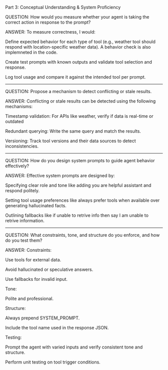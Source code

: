 Part 3: Conceptual Understanding & System Proficiency

QUESTION: How would you measure whether your agent is taking the correct action in response to the prompt?

ANSWER: To measure correctness, I would:

Define expected behavior for each type of tool (e.g., weather tool should respond with location-specific weather data). A behavior check is also implemneted in the code.

Create test prompts with known outputs and validate tool selection and response.

Log tool usage and compare it against the intended tool per prompt.


---------------------------------------------------------------
QUESTION: Propose a mechanism to detect conflicting or stale results.

ANSWER: Conflicting or stale results can be detected using the following mechanisms:

Timestamp validation: For APIs like weather, verify if data is real-time or outdated

Redundant querying: Write the same query and match the results.

Versioning: Track tool versions and their data sources to detect inconsistencies.

---------------------------------------------------------------

QUESTION: How do you design system prompts to guide agent behavior effectively?

ANSWER: Effective system prompts are designed by:

Specifying clear role and tone like adding you are helpful assistant and respond politely.

Setting tool usage preferences like always prefer tools when available over generating hallucinated facts.

Outlining fallbacks like if unable to retrive info then say I am unable to retrive information.

---------------------------------------------------------------

QUESTION: What constraints, tone, and structure do you enforce, and how do you test them?

ANSWER: 
Constraints:

Use tools for external data.

Avoid hallucinated or speculative answers.

Use fallbacks for invalid input.

Tone:

Polite and professional.

Structure:

Always prepend SYSTEM_PROMPT.

Include the tool name used in the response JSON.

Testing:

Prompt the agent with varied inputs and verify consistent tone and structure.

Perform unit testing on tool trigger conditions.
